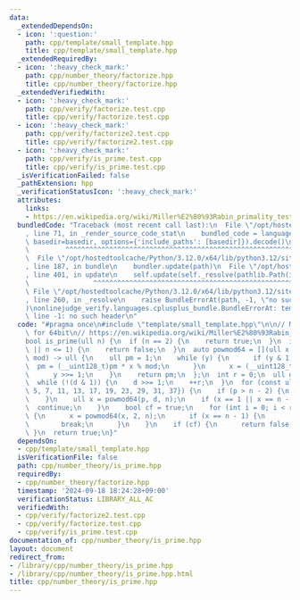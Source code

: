 ```yaml
---
data:
  _extendedDependsOn:
  - icon: ':question:'
    path: cpp/template/small_template.hpp
    title: cpp/template/small_template.hpp
  _extendedRequiredBy:
  - icon: ':heavy_check_mark:'
    path: cpp/number_theory/factorize.hpp
    title: cpp/number_theory/factorize.hpp
  _extendedVerifiedWith:
  - icon: ':heavy_check_mark:'
    path: cpp/verify/factorize.test.cpp
    title: cpp/verify/factorize.test.cpp
  - icon: ':heavy_check_mark:'
    path: cpp/verify/factorize2.test.cpp
    title: cpp/verify/factorize2.test.cpp
  - icon: ':heavy_check_mark:'
    path: cpp/verify/is_prime.test.cpp
    title: cpp/verify/is_prime.test.cpp
  _isVerificationFailed: false
  _pathExtension: hpp
  _verificationStatusIcon: ':heavy_check_mark:'
  attributes:
    links:
    - https://en.wikipedia.org/wiki/Miller%E2%80%93Rabin_primality_test
  bundledCode: "Traceback (most recent call last):\n  File \"/opt/hostedtoolcache/Python/3.12.0/x64/lib/python3.12/site-packages/onlinejudge_verify/documentation/build.py\"\
    , line 71, in _render_source_code_stat\n    bundled_code = language.bundle(stat.path,\
    \ basedir=basedir, options={'include_paths': [basedir]}).decode()\n          \
    \         ^^^^^^^^^^^^^^^^^^^^^^^^^^^^^^^^^^^^^^^^^^^^^^^^^^^^^^^^^^^^^^^^^^^^^^^^^^^^^^^^^\n\
    \  File \"/opt/hostedtoolcache/Python/3.12.0/x64/lib/python3.12/site-packages/onlinejudge_verify/languages/cplusplus.py\"\
    , line 187, in bundle\n    bundler.update(path)\n  File \"/opt/hostedtoolcache/Python/3.12.0/x64/lib/python3.12/site-packages/onlinejudge_verify/languages/cplusplus_bundle.py\"\
    , line 401, in update\n    self.update(self._resolve(pathlib.Path(included), included_from=path))\n\
    \                ^^^^^^^^^^^^^^^^^^^^^^^^^^^^^^^^^^^^^^^^^^^^^^^^^^^^^^^^^\n \
    \ File \"/opt/hostedtoolcache/Python/3.12.0/x64/lib/python3.12/site-packages/onlinejudge_verify/languages/cplusplus_bundle.py\"\
    , line 260, in _resolve\n    raise BundleErrorAt(path, -1, \"no such header\"\
    )\nonlinejudge_verify.languages.cplusplus_bundle.BundleErrorAt: template/small_template.hpp:\
    \ line -1: no such header\n"
  code: "#pragma once\n#include \"template/small_template.hpp\"\n\n// Miller test\
    \ for 64bit\n// https://en.wikipedia.org/wiki/Miller%E2%80%93Rabin_primality_test\n\
    bool is_prime(ull n) {\n  if (n == 2) {\n    return true;\n  }\n  if (!(n & 1)\
    \ || n <= 1) {\n    return false;\n  }\n  auto powmod64 = [](ull x, ull y, ull\
    \ mod) -> ull {\n    ull pm = 1;\n    while (y) {\n      if (y & 1) {\n      \
    \  pm = (__uint128_t)pm * x % mod;\n      }\n      x = (__uint128_t)x * x % mod;\n\
    \      y >>= 1;\n    }\n    return pm;\n  };\n  int r = 0;\n  ull d = n - 1;\n\
    \  while (!(d & 1)) {\n    d >>= 1;\n    ++r;\n  }\n  for (const ull p: {2, 3,\
    \ 5, 7, 11, 13, 17, 19, 23, 29, 31, 37}) {\n    if (p > n - 2) {\n      break;\n\
    \    }\n    ull x = powmod64(p, d, n);\n    if (x == 1 || x == n - 1) {\n    \
    \  continue;\n    }\n    bool cf = true;\n    for (int i = 0; i < r - 1; ++i)\
    \ {\n      x = powmod64(x, 2, n);\n      if (x == n - 1) {\n        cf = false;\n\
    \        break;\n      }\n    }\n    if (cf) {\n      return false;\n    }\n \
    \ }\n  return true;\n}"
  dependsOn:
  - cpp/template/small_template.hpp
  isVerificationFile: false
  path: cpp/number_theory/is_prime.hpp
  requiredBy:
  - cpp/number_theory/factorize.hpp
  timestamp: '2024-09-18 18:24:28+09:00'
  verificationStatus: LIBRARY_ALL_AC
  verifiedWith:
  - cpp/verify/factorize2.test.cpp
  - cpp/verify/factorize.test.cpp
  - cpp/verify/is_prime.test.cpp
documentation_of: cpp/number_theory/is_prime.hpp
layout: document
redirect_from:
- /library/cpp/number_theory/is_prime.hpp
- /library/cpp/number_theory/is_prime.hpp.html
title: cpp/number_theory/is_prime.hpp
---
```

